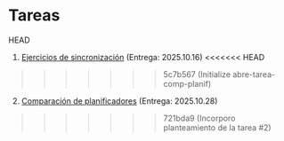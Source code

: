 # Tareas

HEAD
1. [Ejercicios de sincronización](./1/README.md) (Entrega: 2025.10.16)
<<<<<<< HEAD

<!-- 1. [Ejercicios de sincronización](./1/README.md) (Entrega: 20xx.xx.xx) -->
>>>>>>> 5c7b567 (Initialize abre-tarea-comp-planif)

2. [Comparación de planificadores](./2/README.md) (Entrega: 2025.10.28)
>>>>>>> 721bda9 (Incorporo planteamiento de la tarea #2)
<!-- 2. [Profundizando en la administración de memoria](./2/README.md) (Entrega: 20xx.xx.xx) -->
<!-- 3. [La vida de un byte de datos](./3/README.md) (Entrega: 20xx.xx.xx) -->
